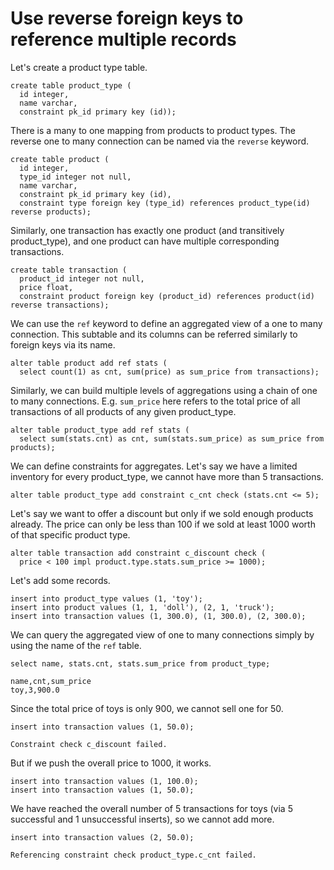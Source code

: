 # Use reverse foreign keys to reference multiple records


Let's create a product type table.
<!-- RUN -->
```
create table product_type (
  id integer,
  name varchar,
  constraint pk_id primary key (id));
```

There is a many to one mapping from products to product types. The reverse one to many
connection can be named via the `reverse` keyword. 
<!-- RUN -->
```
create table product (
  id integer,
  type_id integer not null,
  name varchar,
  constraint pk_id primary key (id),
  constraint type foreign key (type_id) references product_type(id) reverse products);
```

Similarly, one transaction has exactly one product (and transitively product_type), and
one product can have multiple corresponding transactions.
<!-- RUN -->
```
create table transaction (
  product_id integer not null,
  price float,
  constraint product foreign key (product_id) references product(id) reverse transactions);
```

We can use the `ref` keyword to define an aggregated view of a one to many connection. This
subtable and its columns can be referred similarly to foreign keys via its name.
<!-- RUN -->
```
alter table product add ref stats (
  select count(1) as cnt, sum(price) as sum_price from transactions);
```

Similarly, we can build multiple levels of aggregations using a chain of one to many connections.
E.g. `sum_price` here refers to the total price of all transactions of all products of any given
product_type.
<!-- RUN -->
```
alter table product_type add ref stats (
  select sum(stats.cnt) as cnt, sum(stats.sum_price) as sum_price from products);
```

We can define constraints for aggregates. Let's say we have a limited inventory for every
product_type, we cannot have more than 5 transactions.
<!-- RUN -->
```
alter table product_type add constraint c_cnt check (stats.cnt <= 5);
```

Let's say we want to offer a discount but only if we sold enough products already. The price can
only be less than 100 if we sold at least 1000 worth of that specific product type.
<!-- RUN -->
```
alter table transaction add constraint c_discount check (
  price < 100 impl product.type.stats.sum_price >= 1000);
```

Let's add some records.
<!-- RUN -->
```
insert into product_type values (1, 'toy');
insert into product values (1, 1, 'doll'), (2, 1, 'truck');
insert into transaction values (1, 300.0), (1, 300.0), (2, 300.0);
```

We can query the aggregated view of one to many connections simply by using the name of the
`ref` table.
<!-- TEST -->
```
select name, stats.cnt, stats.sum_price from product_type;
```
```
name,cnt,sum_price
toy,3,900.0
```

Since the total price of toys is only 900, we cannot sell one for 50.
<!-- ERROR -->
```
insert into transaction values (1, 50.0);
```
```
Constraint check c_discount failed.
```

But if we push the overall price to 1000, it works.
<!-- RUN -->
```
insert into transaction values (1, 100.0);
insert into transaction values (1, 50.0);
```

We have reached the overall number of 5 transactions for toys (via 5 successful and 1
unsuccessful inserts), so we cannot add more.
<!-- ERROR -->
```
insert into transaction values (2, 50.0);
```
```
Referencing constraint check product_type.c_cnt failed.
```